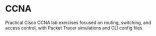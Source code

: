 # CCNA
Practical Cisco CCNA lab exercises focused on routing, switching, and access control, with Packet Tracer simulations and CLI config files
